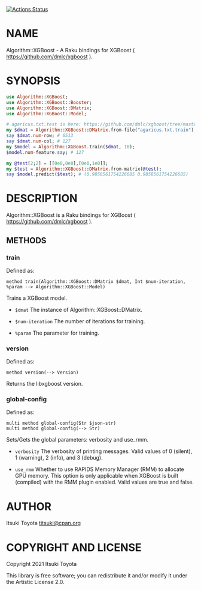 [![Actions Status](https://github.com/titsuki/raku-Algorithm-XGBoost/workflows/test/badge.svg)](https://github.com/titsuki/raku-Algorithm-XGBoost/actions)

NAME
====

Algorithm::XGBoost - A Raku bindings for XGBoost ( https://github.com/dmlc/xgboost ).

SYNOPSIS
========

```raku
use Algorithm::XGBoost;
use Algorithm::XGBoost::Booster;
use Algorithm::XGBoost::DMatrix;
use Algorithm::XGBoost::Model;

# agaricus.txt.test is here: https://github.com/dmlc/xgboost/tree/master/demo/data
my $dmat = Algorithm::XGBoost::DMatrix.from-file("agaricus.txt.train");
say $dmat.num-row; # 6513
say $dmat.num-col; # 127
my $model = Algorithm::XGBoost.train($dmat, 10);
$model.num-feature.say; # 127

my @test[2;2] = [[0e0,0e0],[0e0,1e0]];
my $test = Algorithm::XGBoost::DMatrix.from-matrix(@test);
say $model.predict($test); # (0.9858561754226685 0.9858561754226685)
```

DESCRIPTION
===========

Algorithm::XGBoost is a Raku bindings for XGBoost ( https://github.com/dmlc/xgboost ).

METHODS
-------

### train

Defined as:

    method train(Algorithm::XGBoost::DMatrix $dmat, Int $num-iteration, %param --> Algorithm::XGBoost::Model)

Trains a XGBoost model.

  * `$dmat` The instance of Algorithm::XGBoost::DMatrix.

  * `$num-iteration` The number of iterations for training.

  * `%param` The parameter for training.

### version

Defined as:

    method version(--> Version)

Returns the libxgboost version.

### global-config

Defined as:

    multi method global-config(Str $json-str)
    multi method global-config(--> Str)

Sets/Gets the global parameters: verbosity and use_rmm.

  * `verbosity` The verbosity of printing messages. Valid values of 0 (silent), 1 (warning), 2 (info), and 3 (debug).

  * `use_rmm` Whether to use RAPIDS Memory Manager (RMM) to allocate GPU memory. This option is only applicable when XGBoost is built (compiled) with the RMM plugin enabled. Valid values are true and false.

AUTHOR
======

Itsuki Toyota <titsuki@cpan.org>

COPYRIGHT AND LICENSE
=====================

Copyright 2021 Itsuki Toyota

This library is free software; you can redistribute it and/or modify it under the Artistic License 2.0.

